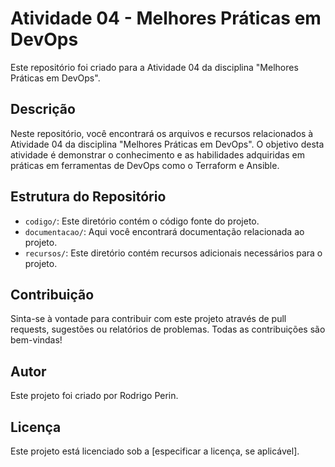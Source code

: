 # **Atividade 04 - Melhores Práticas em DevOps**

Este repositório foi criado para a Atividade 04 da disciplina "Melhores Práticas em DevOps".

## **Descrição**

Neste repositório, você encontrará os arquivos e recursos relacionados à Atividade 04 da disciplina "Melhores Práticas em DevOps". O objetivo desta atividade é demonstrar o conhecimento e as habilidades adquiridas em práticas em ferramentas de DevOps como o Terraform e Ansible.

## **Estrutura do Repositório**

- `codigo/`: Este diretório contém o código fonte do projeto.
- `documentacao/`: Aqui você encontrará documentação relacionada ao projeto.
- `recursos/`: Este diretório contém recursos adicionais necessários para o projeto.

## **Contribuição**

Sinta-se à vontade para contribuir com este projeto através de pull requests, sugestões ou relatórios de problemas. Todas as contribuições são bem-vindas!

## **Autor**

Este projeto foi criado por Rodrigo Perin.

## **Licença**

Este projeto está licenciado sob a [especificar a licença, se aplicável].
